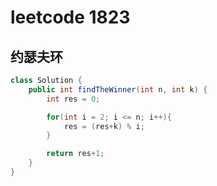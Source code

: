 # leetcode 1823



## 约瑟夫环

```java
class Solution {
    public int findTheWinner(int n, int k) {
        int res = 0;

        for(int i = 2; i <= n; i++){
            res = (res+k) % i;
        }

        return res+1;
    }
}
```

